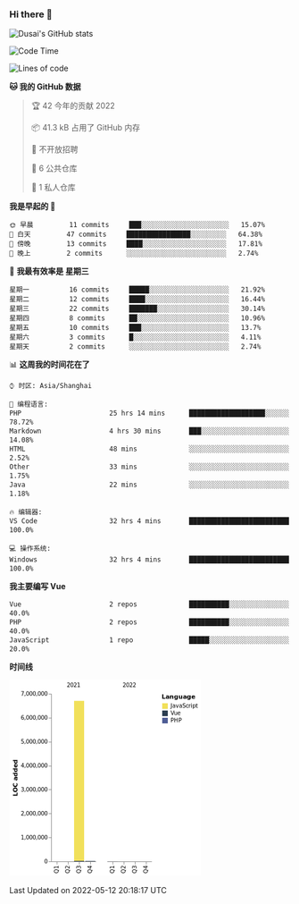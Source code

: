 ### Hi there 👋

<!--
**SQSora/SQSora** is a ✨ _special_ ✨ repository because its `README.md` (this file) appears on your GitHub profile.

Here are some ideas to get you started:

- 🔭 I’m currently working on ...
- 🌱 I’m currently learning ...
- 👯 I’m looking to collaborate on ...
- 🤔 I’m looking for help with ...
- 💬 Ask me about ...
- 📫 How to reach me: ...
- 😄 Pronouns: ...
- ⚡ Fun fact: ...
-->

![Dusai's GitHub stats](https://github-readme-stats.vercel.app/api?username=SQSora&show_icons=true&theme=algolia)

<!--START_SECTION:waka-->
![Code Time](http://img.shields.io/badge/Code%20Time-0%20secs-blue)

![Lines of code](https://img.shields.io/badge/%E4%BB%8E%E3%80%8C%E4%BD%A0%E5%A5%BD%E4%B8%96%E7%95%8C%E3%80%8D%E6%88%91%E5%B7%B2%E7%BB%8F%E5%86%99%E4%BA%86-7%20Million%20%E8%A1%8C%E4%BB%A3%E7%A0%81-blue)

**🐱 我的 GitHub 数据** 

> 🏆 42 今年的贡献 2022
 > 
> 📦 41.3 kB 占用了 GitHub 内存 
 > 
> 🚫 不开放招聘
 > 
> 📜 6 公共仓库 
 > 
> 🔑 1 私人仓库 
 > 
**我是早起的 🐤** 

```text
🌞 早晨         11 commits     ███░░░░░░░░░░░░░░░░░░░░░░   15.07% 
🌆 白天         47 commits     ████████████████░░░░░░░░░   64.38% 
🌃 傍晚         13 commits     ████░░░░░░░░░░░░░░░░░░░░░   17.81% 
🌙 晚上         2 commits      ░░░░░░░░░░░░░░░░░░░░░░░░░   2.74%

```
📅 **我最有效率是 星期三** 

```text
星期一          16 commits     █████░░░░░░░░░░░░░░░░░░░░   21.92% 
星期二          12 commits     ████░░░░░░░░░░░░░░░░░░░░░   16.44% 
星期三          22 commits     ███████░░░░░░░░░░░░░░░░░░   30.14% 
星期四          8 commits      ██░░░░░░░░░░░░░░░░░░░░░░░   10.96% 
星期五          10 commits     ███░░░░░░░░░░░░░░░░░░░░░░   13.7% 
星期六          3 commits      █░░░░░░░░░░░░░░░░░░░░░░░░   4.11% 
星期天          2 commits      ░░░░░░░░░░░░░░░░░░░░░░░░░   2.74%

```


📊 **这周我的时间花在了** 

```text
⌚︎ 时区: Asia/Shanghai

💬 编程语言: 
PHP                      25 hrs 14 mins      ███████████████████░░░░░░   78.72% 
Markdown                 4 hrs 30 mins       ███░░░░░░░░░░░░░░░░░░░░░░   14.08% 
HTML                     48 mins             ░░░░░░░░░░░░░░░░░░░░░░░░░   2.52% 
Other                    33 mins             ░░░░░░░░░░░░░░░░░░░░░░░░░   1.75% 
Java                     22 mins             ░░░░░░░░░░░░░░░░░░░░░░░░░   1.18%

🔥 编辑器: 
VS Code                  32 hrs 4 mins       █████████████████████████   100.0%

💻 操作系统: 
Windows                  32 hrs 4 mins       █████████████████████████   100.0%

```

**我主要编写 Vue** 

```text
Vue                      2 repos             ██████████░░░░░░░░░░░░░░░   40.0% 
PHP                      2 repos             ██████████░░░░░░░░░░░░░░░   40.0% 
JavaScript               1 repo              █████░░░░░░░░░░░░░░░░░░░░   20.0%

```


**时间线**

![Chart not found](https://raw.githubusercontent.com/SQSora/SQSora/main/charts/bar_graph.png) 


 Last Updated on 2022-05-12 20:18:17 UTC
<!--END_SECTION:waka-->
